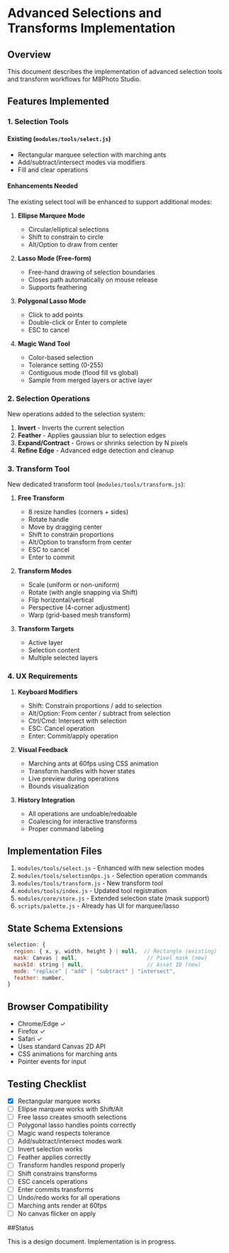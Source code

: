 # Advanced Selections and Transforms Implementation

## Overview
This document describes the implementation of advanced selection tools and transform workflows for M8Photo Studio.

## Features Implemented

### 1. Selection Tools

#### Existing (`modules/tools/select.js`)
- Rectangular marquee selection with marching ants
- Add/subtract/intersect modes via modifiers
- Fill and clear operations

#### Enhancements Needed
The existing select tool will be enhanced to support additional modes:

1. **Ellipse Marquee Mode**
   - Circular/elliptical selections
   - Shift to constrain to circle
   - Alt/Option to draw from center

2. **Lasso Mode (Free-form)**  
   - Free-hand drawing of selection boundaries
   - Closes path automatically on mouse release
   - Supports feathering

3. **Polygonal Lasso Mode**
   - Click to add points
   - Double-click or Enter to complete
   - ESC to cancel

4. **Magic Wand Tool**
   - Color-based selection  
   - Tolerance setting (0-255)
   - Contiguous mode (flood fill vs global)
   - Sample from merged layers or active layer

### 2. Selection Operations

New operations added to the selection system:

1. **Invert** - Inverts the current selection
2. **Feather** - Applies gaussian blur to selection edges  
3. **Expand/Contract** - Grows or shrinks selection by N pixels
4. **Refine Edge** - Advanced edge detection and cleanup

### 3. Transform Tool

New dedicated transform tool (`modules/tools/transform.js`):

1. **Free Transform**
   - 8 resize handles (corners + sides)
   - Rotate handle  
   - Move by dragging center
   - Shift to constrain proportions
   - Alt/Option to transform from center
   - ESC to cancel
   - Enter to commit

2. **Transform Modes**
   - Scale (uniform or non-uniform)
   - Rotate (with angle snapping via Shift)
   - Flip horizontal/vertical  
   - Perspective (4-corner adjustment)
   - Warp (grid-based mesh transform)

3. **Transform Targets**
   - Active layer
   - Selection content
   - Multiple selected layers

### 4. UX Requirements

1. **Keyboard Modifiers**
   - Shift: Constrain proportions / add to selection
   - Alt/Option: From center / subtract from selection  
   - Ctrl/Cmd: Intersect with selection
   - ESC: Cancel operation
   - Enter: Commit/apply operation

2. **Visual Feedback**
   - Marching ants at 60fps using CSS animation
   - Transform handles with hover states
   - Live preview during operations
   - Bounds visualization

3. **History Integration**
   - All operations are undoable/redoable
   - Coalescing for interactive transforms
   - Proper command labeling

## Implementation Files

1. `modules/tools/select.js` - Enhanced with new selection modes
2. `modules/tools/selectionOps.js` - Selection operation commands
3. `modules/tools/transform.js` - New transform tool
4. `modules/tools/index.js` - Updated tool registration
5. `modules/core/store.js` - Extended selection state (mask support)
6. `scripts/palette.js` - Already has UI for marquee/lasso

## State Schema Extensions

```javascript
selection: {
  region: { x, y, width, height } | null,  // Rectangle (existing)
  mask: Canvas | null,                      // Pixel mask (new)
  maskId: string | null,                    // Asset ID (new)  
  mode: "replace" | "add" | "subtract" | "intersect",
  feather: number,
}
```

## Browser Compatibility  
- Chrome/Edge ✓
- Firefox ✓  
- Safari ✓
- Uses standard Canvas 2D API
- CSS animations for marching ants
- Pointer events for input

## Testing Checklist
- [x] Rectangular marquee works
- [ ] Ellipse marquee works with Shift/Alt
- [ ] Free lasso creates smooth selections  
- [ ] Polygonal lasso handles points correctly
- [ ] Magic wand respects tolerance
- [ ] Add/subtract/intersect modes work
- [ ] Invert selection works
- [ ] Feather applies correctly  
- [ ] Transform handles respond properly
- [ ] Shift constrains transforms
- [ ] ESC cancels operations
- [ ] Enter commits transforms
- [ ] Undo/redo works for all operations
- [ ] Marching ants render at 60fps
- [ ] No canvas flicker on apply

##Status

This is a design document. Implementation is in progress.
